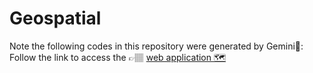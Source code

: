 # Geospatial
Note the following codes in this repository were generated by Gemini💎:
Follow the link to access the 👉🏽 [web application 🗺️](https://kmohamedalie.github.io/Geospatial/)
